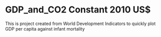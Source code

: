 # GDP_and_CO2 Constant 2010 US$

This is project created from World Development Indicators to quickly plot GDP per capita against infant mortality
